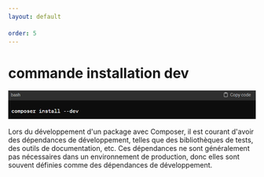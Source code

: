 ```yaml
---
layout: default

order: 5
---
```

# commande installation dev

![composer](./images/dev1.png)


<!-- note -->
Lors du développement d'un package avec Composer, il est courant d'avoir des dépendances de développement, telles que des bibliothèques de tests, des outils de documentation, etc. Ces dépendances ne sont généralement pas nécessaires dans un environnement de production, donc elles sont souvent définies comme des dépendances de développement.

<!-- new slide -->